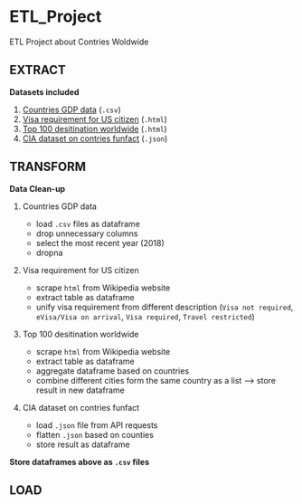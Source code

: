 # ETL_Project
ETL Project about Contries Woldwide

## EXTRACT 
__Datasets included__
1. [Countries GDP data](https://github.com/EstellaYu/ETL_Project/tree/master/GDP_by_country) (`.csv`)
2. [Visa requirement for US citizen](https://en.wikipedia.org/wiki/Visa_requirements_for_United_States_citizens) (`.html`)
3. [Top 100 desitination worldwide](https://brilliantmaps.com/top-100-tourist-destinations/) (`.html`)
4. [CIA dataset on contries funfact](https://github.com/iancoleman/cia_world_factbook_api) (`.json`)

## TRANSFORM 
__Data Clean-up__
1. Countries GDP data  
   * load `.csv` files as dataframe
   * drop unnecessary columns 
   * select the most recent year (2018)
   * dropna
   
2. Visa requirement for US citizen
   * scrape `html` from Wikipedia website
   * extract table as dataframe
   * unify visa requirement from different description (`Visa not required`, `eVisa/Visa on arrival`, `Visa required`, `Travel restricted`)
   
3. Top 100 desitination worldwide
   * scrape `html` from Wikipedia website
   * extract table as dataframe
   * aggregate dataframe based on countries
   * combine different cities form the same country as a list --> store result in new dataframe
   
4. CIA dataset on contries funfact
   * load `.json` file from API requests
   * flatten `.json` based on counties
   * store result as dataframe
   
__Store dataframes above as `.csv` files__
   
## LOAD

 
